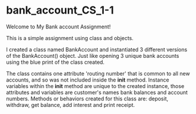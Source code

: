 # bank_account_CS_1-1
Welcome to My Bank account Assignment!

This is a simple assignment using class and objects.

I created a class named BankAccount and instantiated 3 different versions of the BankAccount() object. Just like opening 3 unique bank accounts using the blue print of the class created.

The class contains one attribute 'routing number' that is common to all new accounts, and so was not included inside the __init__ method. Instance variables within the __init__ method are unique to the created instance, those attributes and variables are customer's names bank balances and account numbers.
Methods or behaviors created for this class are: deposit, withdraw, get balance, add interest and print receipt.
